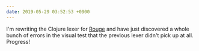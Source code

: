 ```yaml
---
date: 2019-05-29 03:52:53 +0900
---
```

I'm rewriting the Clojure lexer for [Rouge](https://github.com/rouge-ruby/rouge/) and have just discovered a whole bunch of errors in the visual test that the previous lexer didn't pick up at all. Progress!
